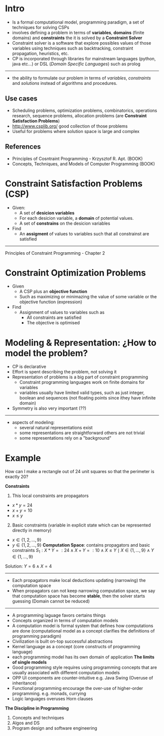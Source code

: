 # Intro
+ Is a formal computational model, programming paradigm, a set of techniques for solving CSPs
+ involves defining a problem in terms of **variables**, **domains** (finite domains) and **constraints** the it is solved by a **Constraint Solver**
+ Constraint solver is a software that explore possibles values of those variables using techniques such as backtracking, constraint propagation, heuristics, etc.
+ CP is incorporated through libraries for mainstream languages (python, java etc...) or DSL (_Domain Specific Languages_) such as prolog
---
+ the ability to formulate our problem in terms of _variables_, _constraints_ and _solutions_ instead of algorithms and procedures.

## Use cases
+ Scheduling problems, optimization problems, combinatorics, operations research, sequence  problems, allocation problems (are **Constraint Satisfaction Problems**)
+ http://www.csplib.org/ good collection of those problems
+ Useful for problems where solution space is large and complex
## References
+ Principles of Cosntraint Programming - Krzysztof R. Apt. (BOOK)
+ Concepts, Techniques, and Models of Computer Programming (BOOK)
# Constraint Satisfaction Problems (CSP)
+ Given:
	+ A set of **desicion variables**
	+ For each desicion variable, a **domain** of potential values.
	+ A set of **constrains** on the desicion variables
+ Find
	+ An **assigment** of values to variables such that all constrainst are satisfied
---
Principles of Constraint Programming - Chapter 2
# Constraint Optimization Problems
+ Given
	+ A CSP plus an **objective function**
	+ Such as maximizing or minimazing the value of some variable or the objective function (expression)
+ Find
	+ Assignment of values to variables such as
		+ All constraints are satisfied
		+ The objective is optimised
# Modeling & Representation: ¿How to model the problem?
+ CP is declarative
+ Effort is spent describing the problem, not solving it
+ Representation of problems is a big part of constraint programming
	+ Constraint programming languages work on finite domains for variables
	+ variables usually have limited valid types, such as just integer, boolean and sequences (not floating points since ithey have infinite domain)
+ Symmetry is also very important (??)
---
+ aspects of modeling:
	+ several natural representations exist
	+ some representations are straightforward others are not trivial
	+ some representations rely on a "background"
# Example
 How can I make a rectangle out of 24 unit squares so that the perimeter is
exactly 20?

**Constraints**
1. This local constraints are propagators
+ $x * y = 24$
+ $x+y=10$
+ $x \leq y$
2. Basic constraints (variable in explicit state which can be represented directly in memory)
+ $x \in  \{1,2, \dots , 9\}$
+ $y \in  \{1,2, \dots , 9\}$
**Computation Space**: contains propagators and basic constraints
$S_1 : X * Y =: 24 \land X+Y =: 10 \land X \leq Y \mid X \in \{1,\dots, 9\} \land Y \in \{1, \dots , 9\}$

Solution:
$Y= 6 \land X=4$

---
+ Each propagators make local deductions updating (narrowing) the computation space
+ When propagators can not keep narrowing computation space, we say that computation space has become **stable**, then the solver starts guessing (Domain cannot be reduced)


---
+ A programming laguage favors certains things
+ Concepts organized in terms of computation models
+ A computation model is formal system that defines how computations are done (computational model as a concept clarifies the definitions of programming paradigm)
+ Civilization is built on-top successful abstractions
+ Kernel language as a concept (core constructs of programming language)
+ each programming model has its own domain of application
**The limits of single models**
+ Good programming style requires using programming concepts that are usually associated with different computation models
+ OPP UI components are counter-intuitive e.g. Java Swing (Overuse of inheritance)
+ Functional programming encourage the over-use of higher-order programming. e.g. monads, currying
+ Logic languages overuses Horn clauses

**The Discipline in Programming**
1. Concepts and techniques
2. Algos and DS
3. Program design and software engineering
